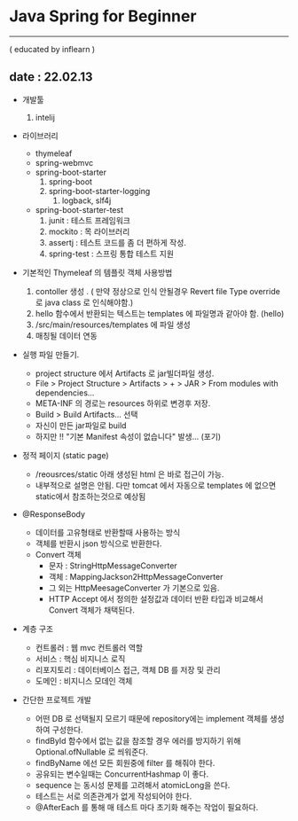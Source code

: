# Java Spring for Beginner 
--- 
( educated by inflearn )

## date : 22.02.13
- 개발툴 
   1. intelij
- 라이브러리
   - thymeleaf
   - spring-webmvc
   - spring-boot-starter
      1. spring-boot
      2. spring-boot-starter-logging
         1. logback, slf4j
   - spring-boot-starter-test
      1. junit : 테스트 프레임워크
      2. mockito : 목 라이브러리
      3. assertj : 테스트 코드를 좀 더 편하게 작성.
      4. spring-test : 스프링 통합 테스트 지원
- 기본적인 Thymeleaf 의 템플릿 객체 사용방법
  1. contoller 생성 . ( 만약 정상으로 인식 안될경우 Revert file Type override 로 java class 로 인식해야함.)
  2. hello 함수에서 반환되는 텍스트는 templates 에 파일명과 같아야 함. (hello)
  3. /src/main/resources/templates 에 파일 생성
  4. 매칭될 데이터 연동

- 실행 파일 만들기.
  - project structure 에서 Artifacts 로 jar빌더파일 생성.
  - File > Project Structure > Artifacts > + > JAR > From modules with dependencies...
  - META-INF 의 경로는 resources 하위로 변경후 저장.
  - Build > Build Artifacts... 선택
  - 자신이 만든 jar파일로 build 
  - 하지만 !! "기본 Manifest 속성이 없습니다" 발생... (포기)

- 정적 페이지 (static page)
  - /reousrces/static 아래 생성된 html 은 바로 접근이 가능.
  - 내부적으로 설명은 안됨. 다만 tomcat 에서 자동으로 templates 에 없으면 static에서 참조하는것으로 예상됨

- @ResponseBody
  - 데이터를 고유형태로 반환할때 사용하는 방식
  - 객체를 반환시 json 방식으로 반환한다.
  - Convert 객체
    - 문자 : StringHttpMessageConverter
    - 객체 : MappingJackson2HttpMessageConverter
    - 그 외는 HttpMeesageConverter 가 기본으로 있음.
    - HTTP Accept 에서 정의한 설정값과 데이터 반환 타입과 비교해서 Convert 객체가 채택된다.
  
- 계층 구조
  - 컨트롤러 : 웹 mvc 컨트롤러 역할
  - 서비스 : 핵심 비지니스 로직 
  - 리포지토리 : 데이터베이스 접근, 객체 DB 를 저장 및 관리
  - 도메인 : 비지니스 모데인 객체 

- 간단한 프로젝트 개발
  - 어떤 DB 로 선택될지 모르기 때문에 repository에는 implement 객체를 생성하여 구성한다.
  - findById 함수에서 없는 값을 참조할 경우 에러를 방지하기 위해 Optional.ofNullable 로 씌워준다.
  - findByName 에선 모든 회원중에 filter 를 해줘야 한다.
  - 공유되는 변수일때는 ConcurrentHashmap 이 좋다.
  - sequence 는 동시성 문제를 고려해서 atomicLong을 쓴다.
  - 테스트는 서로 의존관계가 없게 작성되어야 한다.
  - @AfterEach 를 통해 매 테스트 마다 초기화 해주는 작업이 필요하다.
